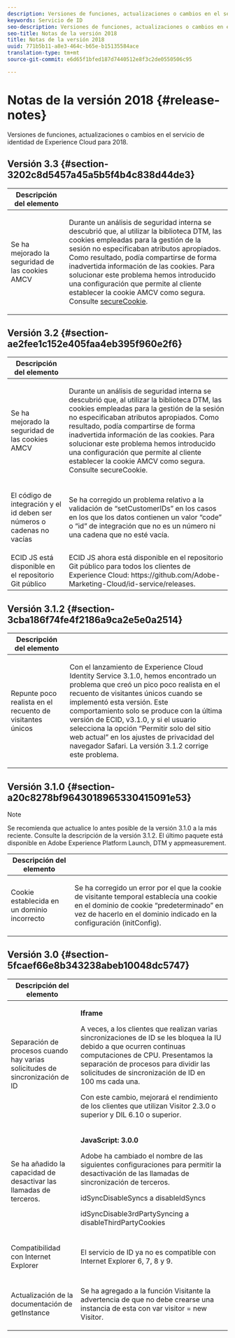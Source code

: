 ```yaml
---
description: Versiones de funciones, actualizaciones o cambios en el servicio de identidad de Experience Cloud para 2018.
keywords: Servicio de ID
seo-description: Versiones de funciones, actualizaciones o cambios en el servicio de identidad de Experience Cloud para 2018.
seo-title: Notas de la versión 2018
title: Notas de la versión 2018
uuid: 771b5b11-a8e3-464c-b65e-b15135584ace
translation-type: tm+mt
source-git-commit: e6d65f1bfed187d7440512e8f3c2de0550506c95

---
```



# Notas de la versión 2018 {#release-notes}

Versiones de funciones, actualizaciones o cambios en el servicio de identidad de Experience Cloud para 2018.

## Versión 3.3 {#section-3202c8d5457a45a5b5f4b4c838d44de3}

<table id="table_201417BD540E4EE69911AABE9BF77509"> 
 <thead> 
  <tr> 
   <th colname="col1" class="entry"> Descripción del elemento </th> 
   <th colname="col2" class="entry"> </th> 
  </tr>
 </thead>
 <tbody> 
  <tr> 
   <td colname="col1"> <p>Se ha mejorado la seguridad de las cookies AMCV </p> </td> 
   <td colname="col2"> <p>Durante un análisis de seguridad interna se descubrió que, al utilizar la biblioteca DTM, las cookies empleadas para la gestión de la sesión no especificaban atributos apropiados. Como resultado, podía compartirse de forma inadvertida información de las cookies. Para solucionar este problema hemos introducido una configuración que permite al cliente establecer la cookie AMCV como segura. Consulte <a href="/help/library/function-vars/securecookie.md" format="https" scope="external">secureCookie</a>. </p> </td> 
  </tr> 
 </tbody> 
</table>

## Versión 3.2 {#section-ae2fee1c152e405faa4eb395f960e2f6}

<table id="table_6546F5C74E4742E4B5E9793BCEAB66FA"> 
 <thead> 
  <tr> 
   <th colname="col1" class="entry"> Descripción del elemento </th> 
   <th colname="col2" class="entry"> </th> 
  </tr>
 </thead>
 <tbody> 
  <tr> 
   <td colname="col1"> <p>Se ha mejorado la seguridad de las cookies AMCV </p> </td> 
   <td colname="col2"> <p>Durante un análisis de seguridad interna se descubrió que, al utilizar la biblioteca DTM, las cookies empleadas para la gestión de la sesión no especificaban atributos apropiados. Como resultado, podía compartirse de forma inadvertida información de las cookies. Para solucionar este problema hemos introducido una configuración que permite al cliente establecer la cookie AMCV como segura. Consulte secureCookie. </p> </td> 
  </tr> 
  <tr> 
   <td colname="col1"> <p>El código de integración y el id deben ser números o cadenas no vacías </p> </td> 
   <td colname="col2"> <p>Se ha corregido un problema relativo a la validación de “setCustomerIDs” en los casos en los que los datos contienen un valor “code” o “id” de integración que no es un número ni una cadena que no esté vacía. </p> </td> 
  </tr> 
  <tr> 
   <td colname="col1"> ECID JS está disponible en el repositorio Git público </td> 
   <td colname="col2"> ECID JS ahora está disponible en el repositorio Git público para todos los clientes de Experience Cloud: https://github.com/Adobe-Marketing-Cloud/id-service/releases. </td> 
  </tr> 
 </tbody> 
</table>

## Versión 3.1.2 {#section-3cba186f74fe4f2186a9ca2e5e0a2514}

<table id="table_9FA4E20C996746A2A4219C9A0F759AD1"> 
 <thead> 
  <tr> 
   <th colname="col1" class="entry"> Descripción del elemento </th> 
   <th colname="col2" class="entry"> </th> 
  </tr>
 </thead>
 <tbody> 
  <tr> 
   <td colname="col1"> <p>Repunte poco realista en el recuento de visitantes únicos </p> </td> 
   <td colname="col2"> <p>Con el lanzamiento de Experience Cloud Identity Service 3.1.0, hemos encontrado un problema que creó un pico poco realista en el recuento de visitantes únicos cuando se implementó esta versión. Este comportamiento solo se produce con la última versión de ECID, v3.1.0, y si el usuario selecciona la opción “Permitir solo del sitio web actual” en los ajustes de privacidad del navegador Safari. La versión 3.1.2 corrige este problema. </p> </td> 
  </tr> 
 </tbody> 
</table>

## Versión 3.1.0 {#section-a20c8278bf9643018965330415091e53}

>[!NOTE]
>
>Se recomienda que actualice lo antes posible de la versión 3.1.0 a la más reciente. Consulte la descripción de la versión 3.1.2. El último paquete está disponible en Adobe Experience Platform Launch, DTM y appmeasurement.

<table id="table_512039AFC4D34038B8F116B71EEEE7F6"> 
 <thead> 
  <tr> 
   <th colname="col1" class="entry"> Descripción del elemento </th> 
   <th colname="col2" class="entry"> </th> 
  </tr>
 </thead>
 <tbody> 
  <tr> 
   <td colname="col1"> <p>Cookie establecida en un dominio incorrecto </p> </td> 
   <td colname="col2"> <p>Se ha corregido un error por el que la cookie de visitante temporal establecía una cookie en el dominio de cookie “predeterminado” en vez de hacerlo en el dominio indicado en la configuración (initConfig). </p> </td> 
  </tr> 
 </tbody> 
</table>

## Versión 3.0 {#section-5fcaef66e8b343238abeb10048dc5747}

<table id="table_7E9224D6CC924A2DB5119171C9DC5443"> 
 <thead> 
  <tr> 
   <th colname="col1" class="entry"> Descripción del elemento </th> 
   <th colname="col2" class="entry"> </th> 
  </tr>
 </thead>
 <tbody> 
  <tr> 
   <td colname="col1"> <p>Separación de procesos cuando hay varias solicitudes de sincronización de ID </p> </td> 
   <td colname="col2"> <p><b>Iframe</b> </p> <p>A veces, a los clientes que realizan varias sincronizaciones de ID se les bloquea la IU debido a que ocurren continuas computaciones de CPU. Presentamos la separación de procesos para dividir las solicitudes de sincronización de ID en 100 ms cada una. </p> <p>Con este cambio, mejorará el rendimiento de los clientes que utilizan Visitor 2.3.0 o superior y DIL 6.10 o superior. </p> </td> 
  </tr> 
  <tr> 
   <td colname="col1"> Se ha añadido la capacidad de desactivar las llamadas de terceros. </td> 
   <td colname="col2"> <p><b>JavaScript: 3.0.0</b> </p> <p>Adobe ha cambiado el nombre de las siguientes configuraciones para permitir la desactivación de las llamadas de sincronización de terceros. </p> <p>idSyncDisableSyncs a disableIdSyncs </p> <p>idSyncDisable3rdPartySyncing a disableThirdPartyCookies </p> </td> 
  </tr> 
  <tr> 
   <td colname="col1"> <p>Compatibilidad con Internet Explorer </p> </td> 
   <td colname="col2"> <p>El servicio de ID ya no es compatible con Internet Explorer 6, 7, 8 y 9. </p> </td> 
  </tr> 
  <tr> 
   <td colname="col1"> <p>Actualización de la documentación de getInstance </p> </td> 
   <td colname="col2"> <p>Se ha agregado a la función Visitante la advertencia de que no debe crearse una instancia de esta con var visitor = new Visitor. </p> </td> 
  </tr> 
 </tbody> 
</table>

